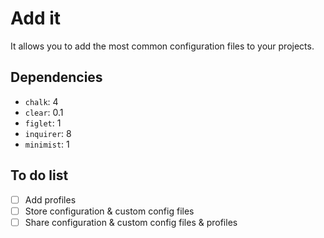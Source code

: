 # Add it

It allows you to add the most common configuration files to your projects.

## Dependencies

- `chalk`: 4
- `clear`: 0.1
- `figlet`: 1
- `inquirer`: 8
- `minimist`: 1

## To do list

- [ ] Add profiles
- [ ] Store configuration & custom config files
- [ ] Share configuration & custom config files & profiles
